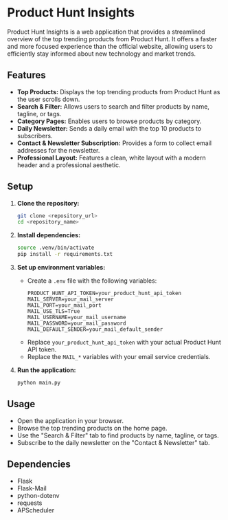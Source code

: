 # Product Hunt Insights

Product Hunt Insights is a web application that provides a streamlined overview of the top trending products from Product Hunt. It offers a faster and more focused experience than the official website, allowing users to efficiently stay informed about new technology and market trends.

## Features

-   **Top Products:** Displays the top trending products from Product Hunt as the user scrolls down.
-   **Search & Filter:** Allows users to search and filter products by name, tagline, or tags.
-   **Category Pages:** Enables users to browse products by category.
-   **Daily Newsletter:** Sends a daily email with the top 10 products to subscribers.
-   **Contact & Newsletter Subscription:** Provides a form to collect email addresses for the newsletter.
-   **Professional Layout:** Features a clean, white layout with a modern header and a professional aesthetic.

## Setup

1.  **Clone the repository:**
    ```bash
    git clone <repository_url>
    cd <repository_name>
    ```

2.  **Install dependencies:**
    ```bash
    source .venv/bin/activate
    pip install -r requirements.txt
    ```

3.  **Set up environment variables:**
    -   Create a `.env` file with the following variables:
        ```
        PRODUCT_HUNT_API_TOKEN=your_product_hunt_api_token
        MAIL_SERVER=your_mail_server
        MAIL_PORT=your_mail_port
        MAIL_USE_TLS=True
        MAIL_USERNAME=your_mail_username
        MAIL_PASSWORD=your_mail_password
        MAIL_DEFAULT_SENDER=your_mail_default_sender
        ```
    -   Replace `your_product_hunt_api_token` with your actual Product Hunt API token.
    -   Replace the `MAIL_*` variables with your email service credentials.

4.  **Run the application:**
    ```bash
    python main.py
    ```

## Usage

-   Open the application in your browser.
-   Browse the top trending products on the home page.
-   Use the "Search & Filter" tab to find products by name, tagline, or tags.
-   Subscribe to the daily newsletter on the "Contact & Newsletter" tab.

## Dependencies

-   Flask
-   Flask-Mail
-   python-dotenv
-   requests
-   APScheduler

```


